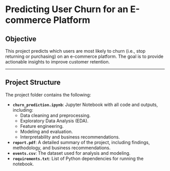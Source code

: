 # **Predicting User Churn for an E-commerce Platform**

## **Objective**
This project predicts which users are most likely to churn (i.e., stop returning or purchasing) on an e-commerce platform. The goal is to provide actionable insights to improve customer retention.

---

## **Project Structure**

The project folder contains the following:
- **`churn_prediction.ipynb`**: Jupyter Notebook with all code and outputs, including:
  - Data cleaning and preprocessing.
  - Exploratory Data Analysis (EDA).
  - Feature engineering.
  - Modeling and evaluation.
  - Interpretability and business recommendations.
- **`report.pdf`**: A detailed summary of the project, including findings, methodology, and business recommendations.
- **`events.csv`**: The dataset used for analysis and modeling.
- **`requirements.txt`**: List of Python dependencies for running the notebook.
